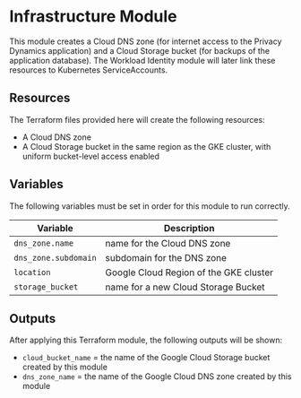 # Infrastructure Module

This module creates a Cloud DNS zone (for internet access to the Privacy Dynamics application) and a Cloud Storage bucket (for backups of the application database). The Workload Identity module will later link these resources to Kubernetes ServiceAccounts.

## Resources

The Terraform files provided here will create the following resources:

- A Cloud DNS zone
- A Cloud Storage bucket in the same region as the GKE cluster, with uniform bucket-level access enabled

## Variables

The following variables must be set in order for this module to run correctly. 

| Variable             | Description                            |
|----------------------|----------------------------------------|
| `dns_zone.name`      | name for the Cloud DNS zone            |
| `dns_zone.subdomain` | subdomain for the DNS zone             |
| `location`           | Google Cloud Region of the GKE cluster |
| `storage_bucket`     | name for a new Cloud Storage Bucket    |

## Outputs

After applying this Terraform module, the following outputs will be shown:

- `cloud_bucket_name` = the name of the Google Cloud Storage bucket created by this module
- `dns_zone_name` = the name of the Google Cloud DNS zone created by this module
